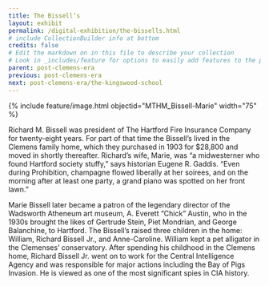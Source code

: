 ```yaml
---
title: The Bissell’s
layout: exhibit
permalink: /digital-exhibition/the-bissells.html
# include CollectionBuilder info at bottom
credits: false
# Edit the markdown on in this file to describe your collection
# Look in _includes/feature for options to easily add features to the page
parent: post-clemens-era
previous: post-clemens-era
next: post-clemens-era/the-kingswood-school
---
```


{% include feature/image.html objectid="MTHM_Bissell-Marie" width="75" %}

Richard M. Bissell was president of The Hartford Fire Insurance Company for twenty-eight years. For part of that time the Bissell’s lived in the Clemens family home, which they purchased  in 1903 for $28,800 and moved in shortly thereafter. Richard’s wife, Marie, was “a midwesterner who found Hartford society stuffy,” says historian Eugene R. Gaddis. “Even during Prohibition, champagne flowed liberally at her soirees, and on the morning after at least one party, a grand piano was spotted on her front lawn.”  

Marie Bissell later became a patron of the legendary director of the Wadsworth Atheneum art museum, A. Everett “Chick” Austin, who in the 1930s brought the likes of Gertrude Stein, Piet Mondrian, and George Balanchine, to Hartford. The Bissell’s raised three children in the home: William, Richard Bissell Jr., and Anne-Caroline. William kept a pet alligator in the Clemenses’ conservatory. After spending his childhood in the Clemens home, Richard Bissell Jr. went on to work for the Central Intelligence Agency and was responsible for major actions including the Bay of Pigs Invasion. He is viewed as one of the most significant spies in CIA history.  
